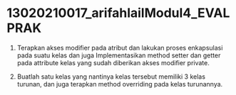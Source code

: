 # 13020210017_arifahlailModul4_EVALPRAK

1.   Terapkan akses modifier pada atribut dan lakukan proses enkapsulasi pada suatu kelas
     dan juga Implementasikan method setter dan getter pada attribute kelas yang sudah
     diberikan akses modifier private.
     
2.   Buatlah satu kelas yang nantinya kelas tersebut memiliki 3 kelas turunan, dan juga
     terapkan method overriding pada kelas turunannya.
